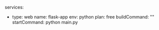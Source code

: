 services:
  - type: web
    name: flask-app
    env: python
    plan: free
    buildCommand: ""
    startCommand: python main.py
